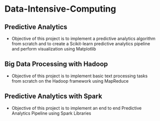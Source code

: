# Data-Intensive-Computing

## Predictive Analytics

- Objective of this project is to implement a predictive analytics algorithm from scratch and to create a
Scikit-learn predictive analytics pipeline and perform visualization using Matplotlib

## Big Data Processing with Hadoop

- Objective of this project is to implement basic text processing tasks from scratch on the
Hadoop framework using MapReduce

## Predictive Analytics with Spark

- Objective of this project is to implement an end to end Predictive Analytics Pipeline using Spark Libraries